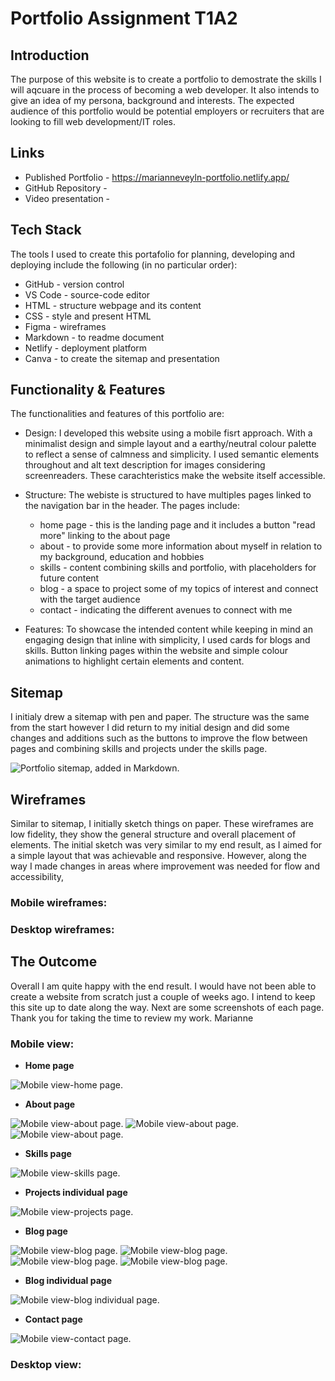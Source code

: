 # Portfolio Assignment T1A2
## Introduction
The purpose of this website is to create a portfolio to demostrate the skills I will aqcuare in the process of becoming a web developer. It also intends to give an idea of my persona, background and interests.
The expected audience of this portfolio would be potential employers or recruiters that are looking to fill web development/IT roles. 

## Links

- Published Portfolio - https://marianneveyln-portfolio.netlify.app/
- GitHub Repository -
- Video presentation -

## Tech Stack
The tools I used to create this portafolio for planning, developing and deploying include the following (in no particular order):
- GitHub - version control
- VS Code - source-code editor
- HTML - structure webpage and its content
- CSS - style and present HTML
- Figma - wireframes
- Markdown - to readme document
- Netlify - deployment platform
- Canva - to create the sitemap and presentation

## Functionality & Features
The functionalities and features of this portfolio are:
* Design: I developed this website using a mobile fisrt approach. With a minimalist design and simple layout and a earthy/neutral colour palette to reflect a sense of calmness and simplicity. I used semantic elements throughout and alt text description for images considering screenreaders. These carachteristics make the website itself accessible.

* Structure: The webiste is structured to have multiples pages linked to the navigation bar in the header. The pages include:
  * home page - this is the landing page and it includes a button "read more" linking to the about page
  * about - to provide some more information about myself in relation to my background, education and hobbies
  * skills - content combining skills and portfolio, with placeholders for future content
  * blog - a space to project some of my topics of interest and connect with the target audience 
  * contact - indicating the different avenues to connect with me
* Features: To showcase the intended content while keeping in mind an engaging design that inline with simplicity, I used cards for blogs and skills. Button linking pages within the website and simple colour animations to highlight certain elements and content. 

## Sitemap
I initialy drew a sitemap with pen and paper. The structure was the same from the start however I did return to my initial design and did some changes and additions such as the buttons to improve the flow between pages and combining skills and projects under the skills page. 

![Portfolio sitemap, added in Markdown.](https://github.com/Marianne2109/T1A2/blob/main/docs/Sitemap%20and%20Wireframes/T1A2_Portfolio%20sitemap.png)


## Wireframes
Similar to sitemap, I initially sketch things on paper. These wireframes are low fidelity, they show the general structure and overall placement of elements.
The initial sketch was very similar to my end result, as I aimed for a simple layout that was achievable and responsive. However, along the way I made changes in areas where improvement was needed for flow and accessibility, 

### Mobile wireframes:


### Desktop wireframes:
  
## The Outcome 
Overall I am quite happy with the end result. I would have not been able to create a website from scratch just a couple of weeks ago. I intend to keep this site up to date along the way. 
Next are some screenshots of each page.
Thank you for taking the time to review my work.
Marianne

### Mobile view:
   * **Home page**

   ![Mobile view-home page.](https://github.com/Marianne2109/T1A2/blob/main/docs/Screenshots/Mobile%20view/home-mobile.png)

   
   * **About page**

   ![Mobile view-about page.](https://github.com/Marianne2109/T1A2/blob/main/docs/Screenshots/Mobile%20view/about1-mobile.png)
   ![Mobile view-about page.](https://github.com/Marianne2109/T1A2/blob/main/docs/Screenshots/Mobile%20view/about2-mobile.png)
   ![Mobile view-about page.](https://github.com/Marianne2109/T1A2/blob/main/docs/Screenshots/Mobile%20view/about3-mobile.png)


   * **Skills page**
     
   ![Mobile view-skills page.]()


   * **Projects individual page**
          
   ![Mobile view-projects page.](https://github.com/Marianne2109/T1A2/blob/main/docs/Screenshots/Mobile%20view/project-mobile.png)

   
   * **Blog page**
     
   ![Mobile view-blog page.](https://github.com/Marianne2109/T1A2/blob/main/docs/Screenshots/Mobile%20view/blog1-mobile.png)
   ![Mobile view-blog page.](https://github.com/Marianne2109/T1A2/blob/main/docs/Screenshots/Mobile%20view/blog2-mobile.png)
   ![Mobile view-blog page.](https://github.com/Marianne2109/T1A2/blob/main/docs/Screenshots/Mobile%20view/blog3-mobile.png)
   ![Mobile view-blog page.](https://github.com/Marianne2109/T1A2/blob/main/docs/Screenshots/Mobile%20view/blog4-mobile.png)


   * **Blog individual page**
     
   ![Mobile view-blog individual page.](https://github.com/Marianne2109/T1A2/blob/main/docs/Screenshots/Mobile%20view/blog.individual-mobile.png)


   * **Contact page**
     
   ![Mobile view-contact page.](https://github.com/Marianne2109/T1A2/blob/main/docs/Screenshots/Mobile%20view/contact-mobile.png)

   

### Desktop view:




